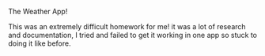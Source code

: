 The Weather App!

This was an extremely difficult homework for me!
it was a lot of research and documentation, I tried and failed to get it working in one app so stuck to doing it like before.
